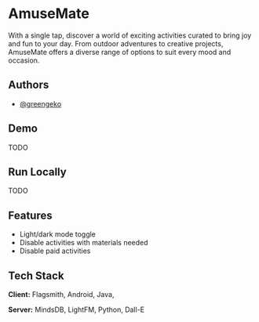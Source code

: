 
# AmuseMate

With a single tap, discover a world of exciting activities curated to bring joy and fun to your day. From outdoor adventures to creative projects, AmuseMate offers a diverse range of options to suit every mood and occasion.

## Authors

- [@greengeko](https://www.github.com/greengeko)


## Demo

TODO


## Run Locally

TODO


## Features

- Light/dark mode toggle
- Disable activities with materials needed
- Disable paid activities


## Tech Stack

**Client:** Flagsmith, Android, Java,

**Server:** MindsDB, LightFM, Python, Dall-E

